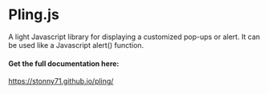 # Pling.js
A light Javascript library for displaying a customized pop-ups or alert.
It can be used like a Javascript alert() function.

#### Get the full documentation here:

https://stonny71.github.io/pling/
